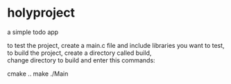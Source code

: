 # holyproject
a simple todo app

to test the project, create a main.c file and include libraries you want to test,   
to build the project, create a directory called build,   
change directory to build and enter this commands:  

cmake ..
make ./Main
